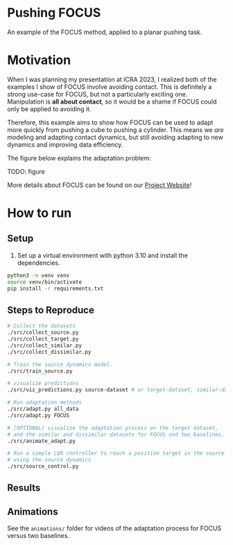 # Pushing FOCUS

An example of the FOCUS method, applied to a planar pushing task.

# Motivation

When I was planning my presentation at ICRA 2023, I realized both of the examples I show of FOCUS involve avoiding contact.
This is definitely a strong use-case for FOCUS, but not a particularly exciting one.
Manipulation is **all about contact**, so it would be a shame if FOCUS could only be applied to avoiding it.

Therefore, this example aims to show how FOCUS can be used to adapt more quickly from pushing a cube to pushing a cylinder.
This means we *are* modeling and adapting contact dynamics, but still avoiding adapting to new dynamics and improving data efficiency.

The figure below explains the adaptation problem:

TODO: figure

More details about FOCUS can be found on our [Project Website](https://sites.google.com/view/focused-adaptation-dynamics/home)!

# How to run

## Setup
1. Set up a virtual environment with python 3.10 and install the dependencies.

```bash
python3 -m venv venv
source venv/bin/activate
pip install -r requirements.txt
```

## Steps to Reproduce

```bash
# Collect the datasets
./src/collect_source.py
./src/collect_target.py
./src/collect_similar.py
./src/collect_dissimilar.py

# Train the source dynamics model.
./src/train_source.py

# visualize predictions
./src/viz_predictions.py source-dataset # or target-dataset, similar-dataset, dissimilar-dataset

# Run adaptation methods
./src/adapt.py all_data
./src/adapt.py FOCUS

# [OPTIONAL] visualize the adaptation process on the target dataset,
# and the similar and dissimilar datasets for FOCUS and two baselines.
./src/animate_adapt.py

# Run a simple LQR controller to reach a position target in the source environment
# using the source dynamics
./src/source_control.py
```

## Results


## Animations

See the `animations/` folder for videos of the adaptation process for FOCUS versus two baselines.